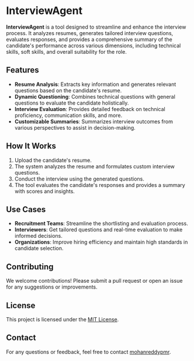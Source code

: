 # InterviewAgent

**InterviewAgent** is a tool designed to streamline and enhance the interview process. It analyzes resumes, generates tailored interview questions, evaluates responses, and provides a comprehensive summary of the candidate's performance across various dimensions, including technical skills, soft skills, and overall suitability for the role.

## Features

- **Resume Analysis**: Extracts key information and generates relevant questions based on the candidate's resume.
- **Dynamic Questioning**: Combines technical questions with general questions to evaluate the candidate holistically.
- **Interview Evaluation**: Provides detailed feedback on technical proficiency, communication skills, and more.
- **Customizable Summaries**: Summarizes interview outcomes from various perspectives to assist in decision-making.

## How It Works

1. Upload the candidate's resume.
2. The system analyzes the resume and formulates custom interview questions.
3. Conduct the interview using the generated questions.
4. The tool evaluates the candidate's responses and provides a summary with scores and insights.

## Use Cases

- **Recruitment Teams**: Streamline the shortlisting and evaluation process.
- **Interviewers**: Get tailored questions and real-time evaluation to make informed decisions.
- **Organizations**: Improve hiring efficiency and maintain high standards in candidate selection.

## Contributing

We welcome contributions! Please submit a pull request or open an issue for any suggestions or improvements.

## License

This project is licensed under the [MIT License](LICENSE).

## Contact

For any questions or feedback, feel free to contact [mohanreddypmr](https://github.com/mohanreddypmr).
